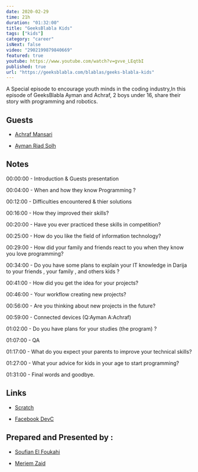 ```yaml
---
date: 2020-02-29
time: 21h
duration: "01:32:00"
title: "GeeksBlabla Kids"
tags: ["kids"]
category: "career"
isNext: false
video: "2902199879840669"
featured: true
youtube: https://www.youtube.com/watch?v=gvve_LEqtbI
published: true
url: "https://geeksblabla.com/blablas/geeks-blabla-kids"
---
```


A Special episode to encourage youth minds in the coding industry,In this episode of GeeksBlabla Ayman and Achraf, 2 boys under 16, share their story with programming and robotics.

## Guests

- [Achraf Mansari](https://www.facebook.com/itsachrafmansari/)

- [Ayman Riad Solh]()

## Notes

00:00:00 - Introduction & Guests presentation

00:04:00 - When and how they know Programming ?

00:12:00 - Difficulties encountered & thier solutions

00:16:00 - How they improved their skills?

00:20:00 - Have you ever practiced these skills in competition?

00:25:00 - How do you like the field of information technology?

00:29:00 - How did your family and friends react to you when they know you love programming?

00:34:00 - Do you have some plans to explain your IT knowledge in Darija to your friends , your family , and others kids ?

00:41:00 - How did you get the idea for your projects?

00:46:00 - Your workflow creating new projects?

00:56:00 - Are you thinking about new projects in the future?

00:59:00 - Connected devices (Q:Ayman A:Achraf)

01:02:00 - Do you have plans for your studies (the program) ?

01:07:00 - QA

01:17:00 - What do you expect your parents to improve your technical skills?

01:27:00 - What your advice for kids in your age to start programming?

01:31:00 - Final words and goodbye.

## Links

- [Scratch](http://scratch.mit.edu/)

- [Facebook DevC](https://www.facebook.com/groups/DevC.Casablanca/?hc_ref=ARQQY8zH-NAV8646DsgW8RNoO1DNoBuf-43ao4kIFvZZMJCV4jpw7-hSQ2C0DmFkkdI&ref=nf_target)

## Prepared and Presented by :

- [Soufian El Foukahi](https://twitter.com/soufianelf/)

- [Meriem Zaid](https://www.facebook.com/MeriemZaid)
